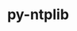 ---
title: "py-ntplib"
layout: cache
categories: [package, develop-2023-06-11]
meta: {"versions": ["0.4.0"], "compilers": ["gcc@=11.1.0", "oneapi@=2023.1.0"], "oss": ["ubuntu20.04"], "platforms": ["linux"], "targets": ["ppc64le", "x86_64", "x86_64_v3"], "stacks": ["e4s", "e4s-oneapi", "e4s-power", "root"], "num_specs": 3, "num_specs_by_stack": {"e4s-oneapi": 1, "root": 3, "e4s": 1, "e4s-power": 1}}
spec_details: [{"hash": "ixjwokpczefaycbqptuvvrhr6lykwgzh", "compiler": "oneapi@=2023.1.0", "versions": ["0.4.0"], "os": "ubuntu20.04", "platform": "linux", "target": "x86_64", "variants": ["build_system=python_pip"], "stacks": ["e4s-oneapi", "root"], "size": "-", "tarball": "https://binaries.spack.io/develop-2023-06-11/build_cache/linux-ubuntu20.04-x86_64/oneapi-2023.1.0/py-ntplib-0.4.0/linux-ubuntu20.04-x86_64-oneapi-2023.1.0-py-ntplib-0.4.0-ixjwokpczefaycbqptuvvrhr6lykwgzh.spack"}, {"hash": "sb4sfejceatbh2ckry4ypjfpv2cgpmzz", "compiler": "gcc@=11.1.0", "versions": ["0.4.0"], "os": "ubuntu20.04", "platform": "linux", "target": "x86_64_v3", "variants": ["build_system=python_pip"], "stacks": ["e4s", "root"], "size": "-", "tarball": "https://binaries.spack.io/develop-2023-06-11/build_cache/linux-ubuntu20.04-x86_64_v3/gcc-11.1.0/py-ntplib-0.4.0/linux-ubuntu20.04-x86_64_v3-gcc-11.1.0-py-ntplib-0.4.0-sb4sfejceatbh2ckry4ypjfpv2cgpmzz.spack"}, {"hash": "rupajk3bzr3uv2r2ljbolbnr6p3xvwy5", "compiler": "gcc@=11.1.0", "versions": ["0.4.0"], "os": "ubuntu20.04", "platform": "linux", "target": "ppc64le", "variants": ["build_system=python_pip"], "stacks": ["root", "e4s-power"], "size": "-", "tarball": "https://binaries.spack.io/develop-2023-06-11/build_cache/linux-ubuntu20.04-ppc64le/gcc-11.1.0/py-ntplib-0.4.0/linux-ubuntu20.04-ppc64le-gcc-11.1.0-py-ntplib-0.4.0-rupajk3bzr3uv2r2ljbolbnr6p3xvwy5.spack"}]
---
